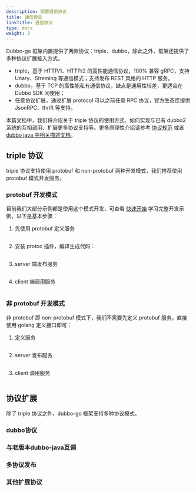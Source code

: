 ```yaml
---
description: 配置通信协议
title: 通信协议
linkTitle: 通信协议
type: docs
weight: 3
---
```


Dubbo-go 框架内置提供了两款协议：triple、dubbo，除此之外，框架还提供了多种协议扩展接入方式。
* triple，基于 HTTP/1、HTTP/2 的高性能通信协议，100% 兼容 gRPC，支持 Unary、Streming 等通信模式；支持发布 REST 风格的 HTTP 服务。
 * dubbo，基于 TCP 的高性能私有通信协议，缺点是通用性较差，更适合在 Dubbo SDK 间使用；
 * 任意协议扩展，通过扩展 protocol 可以之前任意 RPC 协议，官方生态库提供 JsonRPC、thrift 等支持。

本篇文档中，我们将介绍关于 triple 协议的使用方式、如何实现与已有 dubbo2 系统的互相调用、扩展更多协议支持等。更多原理性介绍请参考 [协议规范]() 或者 [dubbo java 中相关描述文档]()。

## triple 协议
triple 协议支持使用 protobuf 和 non-protobuf 两种开发模式，我们推荐使用 protobuf 模式开发服务。

### protobuf 开发模式
目前我们大部分示例都是使用这个模式开发，可查看 [快速开始]() 学习完整开发示例，以下是基本步骤：

1. 先使用 protobuf 定义服务

```protobuf

```

2. 安装 protoc 插件，编译生成代码：
```go

```

3. server 端发布服务
```go

```

4. client 端调用服务
```go

```

### 非 protobuf 开发模式
非 protobuf 即 non-protobuf 模式下，我们不需要先定义 protobuf 服务，直接使用 golang 定义接口即可：

1. 定义服务

```go
```

2. server 发布服务

```go
```

3. client 调用服务

```go
```

## 协议扩展
除了 triple 协议之外，dubbo-go 框架支持多种协议模式。

### dubbo协议

### 与老版本dubbo-java互调

### 多协议发布
### 其他扩展协议

